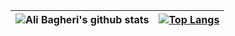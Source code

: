 |![Ali Bagheri's github stats](https://github-readme-stats.vercel.app/api?username=bagheriali2001&show_icons=true&theme=radical)|[![Top Langs](https://github-readme-stats.vercel.app/api/top-langs/?username=bagheriali2001&theme=radical)](https://github.com/bagheriali2001/github-readme-stats)|
|---|---|
